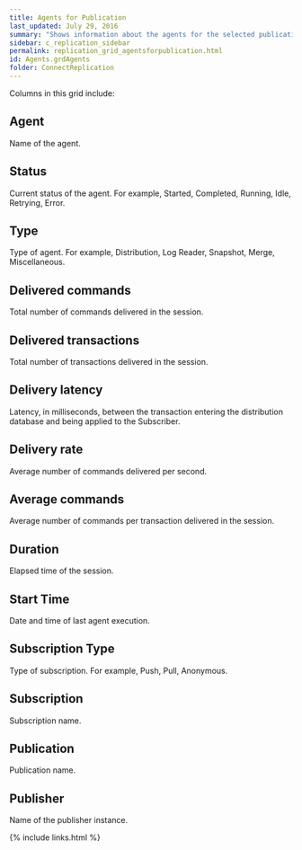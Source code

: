 ```yaml
---
title: Agents for Publication
last_updated: July 29, 2016
summary: "Shows information about the agents for the selected publication."
sidebar: c_replication_sidebar
permalink: replication_grid_agentsforpublication.html
id: Agents.grdAgents
folder: ConnectReplication
---
```


Columns in this grid include:

## Agent

Name of the agent.

## Status

Current status of the agent. For example, Started, Completed, Running, Idle, Retrying, Error.

## Type

Type of agent. For example, Distribution, Log Reader, Snapshot, Merge, Miscellaneous.

## Delivered commands

Total number of commands delivered in the session.

## Delivered transactions

Total number of transactions delivered in the session.

## Delivery latency

Latency, in milliseconds, between the transaction entering the distribution database and being applied to the Subscriber.

## Delivery rate

Average number of commands delivered per second.

## Average commands

Average number of commands per transaction delivered in the session.

## Duration

Elapsed time of the session.

## Start Time

Date and time of last agent execution.

## Subscription Type

Type of subscription. For example, Push, Pull, Anonymous.

## Subscription

Subscription name.

## Publication

Publication name.

## Publisher

Name of the publisher instance.



{% include links.html %}
